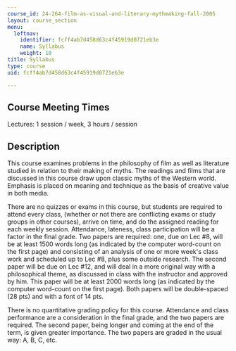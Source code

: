 ```yaml
---
course_id: 24-264-film-as-visual-and-literary-mythmaking-fall-2005
layout: course_section
menu:
  leftnav:
    identifier: fcff4ab7d458d63c4f45919d0721eb3e
    name: Syllabus
    weight: 10
title: Syllabus
type: course
uid: fcff4ab7d458d63c4f45919d0721eb3e

---
```


Course Meeting Times
--------------------

Lectures: 1 session / week, 3 hours / session

Description
-----------

This course examines problems in the philosophy of film as well as literature studied in relation to their making of myths. The readings and films that are discussed in this course draw upon classic myths of the Western world. Emphasis is placed on meaning and technique as the basis of creative value in both media.

There are no quizzes or exams in this course, but students are required to attend every class, (whether or not there are conflicting exams or study groups in other courses), arrive on time, and do the assigned reading for each weekly session. Attendance, lateness, class participation will be a factor in the final grade. Two papers are required: one, due on Lec #8, will be at least 1500 words long (as indicated by the computer word-count on the first page) and consisting of an analysis of one or more week's class work and scheduled up to Lec #8, plus some outside research. The second paper will be due on Lec #12, and will deal in a more original way with a philosophical theme, as discussed in class with the instructor and approved by him. This paper will be at least 2000 words long (as indicated by the computer word-count on the first page). Both papers will be double-spaced (28 pts) and with a font of 14 pts.

There is no quantitative grading policy for this course. Attendance and class performance are a consideration in the final grade, and the two papers are required. The second paper, being longer and coming at the end of the term, is given greater importance. The two papers are graded in the usual way: A, B, C, etc.